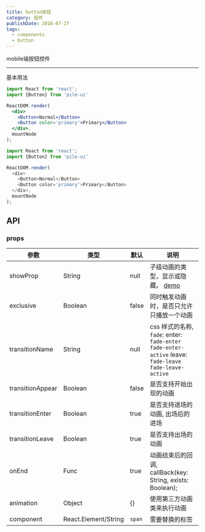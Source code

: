 ```yaml
---
title: button按钮
category: 组件
publishDate: 2018-07-27
tags:
  - components
  - button
---
```


mobile端按钮控件

---

基本用法

```jsx harmony
import React from 'react';
import {Button} from 'pile-ui'

ReactDOM.render(
  <div>
    <Button>Normal</Button>
    <Button color='primary'>Primary</Button>
  </div>,
  mountNode
);
```

```js
import React from 'react';
import {Button} from 'pile-ui'

ReactDOM.render(
  <div>
    <Button>Normal</Button>
    <Button color='primary'>Primary</Button>
  </div>,
  mountNode
);
```

## API

### props

|   参数    |   类型   |   默认  |   说明     |
|-----------|----------|------------|-------------------|
| showProp  | String   |  null      | 子级动画的类型，显示或隐藏。 [demo](http://react-component.github.io/animate/examples/hide-todo.html) |
| exclusive | Boolean  |  false     | 同时触发动画时，是否只允许只播放一个动画 |
| transitionName | String  |  null  | css 样式的名称, `fade`: enter: `fade-enter fade-enter-active` leave: `fade-leave fade-leave-active` |
| transitionAppear | Boolean | false | 是否支持开始出现的动画 |
| transitionEnter  | Boolean | true  | 是否支持进场的动画, 出场后的进场 |
| transitionLeave  | Boolean | true  | 是否支持出场的动画   |
| onEnd     | Func     |  true    | 动画结束后的回调, callBack(key: String, exists: Boolean); |
| animation | Object   | {}         |  使用第三方动画类来执行动画 |
| component | React.Element/String   | `span` | 需要替换的标签  |
